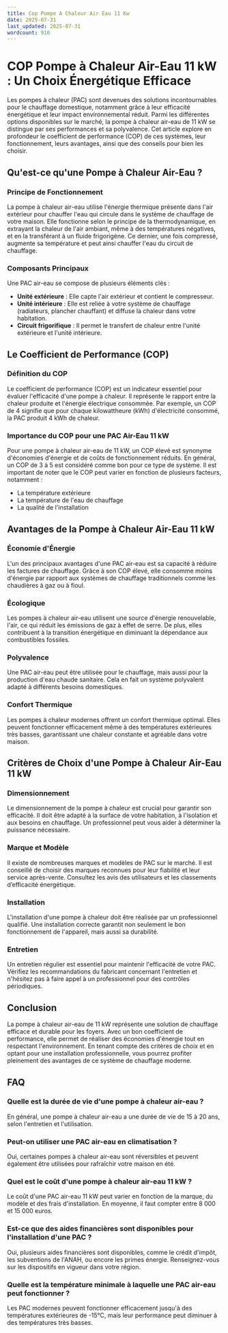 ```yaml
---
title: Cop Pompe A Chaleur Air Eau 11 Kw
date: 2025-07-31
last_updated: 2025-07-31
wordcount: 910
---
```


# COP Pompe à Chaleur Air-Eau 11 kW : Un Choix Énergétique Efficace

Les pompes à chaleur (PAC) sont devenues des solutions incontournables pour le chauffage domestique, notamment grâce à leur efficacité énergétique et leur impact environnemental réduit. Parmi les différentes options disponibles sur le marché, la pompe à chaleur air-eau de 11 kW se distingue par ses performances et sa polyvalence. Cet article explore en profondeur le coefficient de performance (COP) de ces systèmes, leur fonctionnement, leurs avantages, ainsi que des conseils pour bien les choisir.

## Qu'est-ce qu'une Pompe à Chaleur Air-Eau ?

### Principe de Fonctionnement

La pompe à chaleur air-eau utilise l'énergie thermique présente dans l'air extérieur pour chauffer l'eau qui circule dans le système de chauffage de votre maison. Elle fonctionne selon le principe de la thermodynamique, en extrayant la chaleur de l'air ambiant, même à des températures négatives, et en la transférant à un fluide frigorigène. Ce dernier, une fois compressé, augmente sa température et peut ainsi chauffer l'eau du circuit de chauffage.

### Composants Principaux

Une PAC air-eau se compose de plusieurs éléments clés :
- **Unité extérieure** : Elle capte l'air extérieur et contient le compresseur.
- **Unité intérieure** : Elle est reliée à votre système de chauffage (radiateurs, plancher chauffant) et diffuse la chaleur dans votre habitation.
- **Circuit frigorifique** : Il permet le transfert de chaleur entre l'unité extérieure et l'unité intérieure.

## Le Coefficient de Performance (COP)

### Définition du COP

Le coefficient de performance (COP) est un indicateur essentiel pour évaluer l'efficacité d'une pompe à chaleur. Il représente le rapport entre la chaleur produite et l'énergie électrique consommée. Par exemple, un COP de 4 signifie que pour chaque kilowattheure (kWh) d'électricité consommé, la PAC produit 4 kWh de chaleur.

### Importance du COP pour une PAC Air-Eau 11 kW

Pour une pompe à chaleur air-eau de 11 kW, un COP élevé est synonyme d'économies d'énergie et de coûts de fonctionnement réduits. En général, un COP de 3 à 5 est considéré comme bon pour ce type de système. Il est important de noter que le COP peut varier en fonction de plusieurs facteurs, notamment :
- La température extérieure
- La température de l'eau de chauffage
- La qualité de l'installation

## Avantages de la Pompe à Chaleur Air-Eau 11 kW

### Économie d'Énergie

L'un des principaux avantages d'une PAC air-eau est sa capacité à réduire les factures de chauffage. Grâce à son COP élevé, elle consomme moins d'énergie par rapport aux systèmes de chauffage traditionnels comme les chaudières à gaz ou à fioul.

### Écologique

Les pompes à chaleur air-eau utilisent une source d'énergie renouvelable, l'air, ce qui réduit les émissions de gaz à effet de serre. De plus, elles contribuent à la transition énergétique en diminuant la dépendance aux combustibles fossiles.

### Polyvalence

Une PAC air-eau peut être utilisée pour le chauffage, mais aussi pour la production d'eau chaude sanitaire. Cela en fait un système polyvalent adapté à différents besoins domestiques.

### Confort Thermique

Les pompes à chaleur modernes offrent un confort thermique optimal. Elles peuvent fonctionner efficacement même à des températures extérieures très basses, garantissant une chaleur constante et agréable dans votre maison.

## Critères de Choix d'une Pompe à Chaleur Air-Eau 11 kW

### Dimensionnement

Le dimensionnement de la pompe à chaleur est crucial pour garantir son efficacité. Il doit être adapté à la surface de votre habitation, à l'isolation et aux besoins en chauffage. Un professionnel peut vous aider à déterminer la puissance nécessaire.

### Marque et Modèle

Il existe de nombreuses marques et modèles de PAC sur le marché. Il est conseillé de choisir des marques reconnues pour leur fiabilité et leur service après-vente. Consultez les avis des utilisateurs et les classements d’efficacité énergétique.

### Installation

L'installation d'une pompe à chaleur doit être réalisée par un professionnel qualifié. Une installation correcte garantit non seulement le bon fonctionnement de l'appareil, mais aussi sa durabilité.

### Entretien

Un entretien régulier est essentiel pour maintenir l'efficacité de votre PAC. Vérifiez les recommandations du fabricant concernant l'entretien et n'hésitez pas à faire appel à un professionnel pour des contrôles périodiques.

## Conclusion

La pompe à chaleur air-eau de 11 kW représente une solution de chauffage efficace et durable pour les foyers. Avec un bon coefficient de performance, elle permet de réaliser des économies d'énergie tout en respectant l'environnement. En tenant compte des critères de choix et en optant pour une installation professionnelle, vous pourrez profiter pleinement des avantages de ce système de chauffage moderne.

## FAQ

### Quelle est la durée de vie d'une pompe à chaleur air-eau ?

En général, une pompe à chaleur air-eau a une durée de vie de 15 à 20 ans, selon l'entretien et l'utilisation.

### Peut-on utiliser une PAC air-eau en climatisation ?

Oui, certaines pompes à chaleur air-eau sont réversibles et peuvent également être utilisées pour rafraîchir votre maison en été.

### Quel est le coût d'une pompe à chaleur air-eau 11 kW ?

Le coût d'une PAC air-eau 11 kW peut varier en fonction de la marque, du modèle et des frais d'installation. En moyenne, il faut compter entre 8 000 et 15 000 euros.

### Est-ce que des aides financières sont disponibles pour l'installation d'une PAC ?

Oui, plusieurs aides financières sont disponibles, comme le crédit d'impôt, les subventions de l'ANAH, ou encore les primes énergie. Renseignez-vous sur les dispositifs en vigueur dans votre région.

### Quelle est la température minimale à laquelle une PAC air-eau peut fonctionner ?

Les PAC modernes peuvent fonctionner efficacement jusqu'à des températures extérieures de -15°C, mais leur performance peut diminuer à des températures très basses.